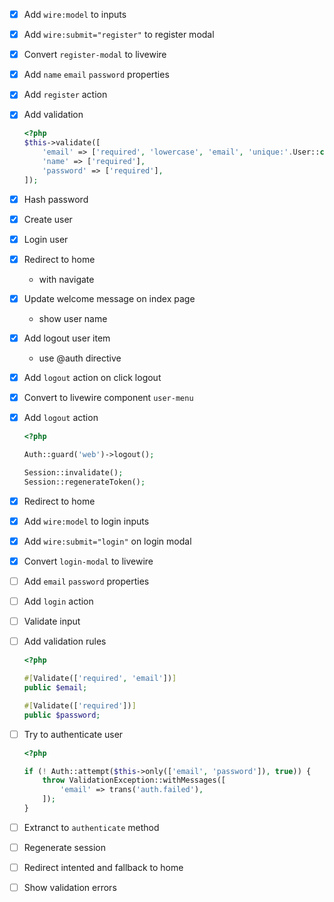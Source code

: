 - [x] Add `wire:model` to inputs
- [x] Add `wire:submit="register"` to register modal
- [x] Convert `register-modal` to livewire
- [x] Add `name` `email` `password` properties
- [x] Add `register` action
- [x] Add validation

  ```php
  <?php
  $this->validate([
      'email' => ['required', 'lowercase', 'email', 'unique:'.User::class],
      'name' => ['required'],
      'password' => ['required'],
  ]);
  ```
- [x] Hash password
- [x] Create user
- [x] Login user
- [x] Redirect to home
  - with navigate
- [x] Update welcome message on index page
  - show user name
- [x] Add logout user item
  - use @auth directive
- [x] Add `logout` action on click logout
- [x] Convert to livewire component `user-menu`
- [x] Add `logout` action

  ```php
  <?php

  Auth::guard('web')->logout();

  Session::invalidate();
  Session::regenerateToken();
  ```
- [x] Redirect to home
- [x] Add `wire:model` to login inputs
- [x] Add `wire:submit="login"` on login modal
- [x] Convert `login-modal` to livewire
- [ ] Add `email` `password` properties
- [ ] Add `login` action
- [ ] Validate input
- [ ] Add validation rules

  ```php
  <?php

  #[Validate(['required', 'email'])]
  public $email;

  #[Validate(['required'])]
  public $password;
  ```
- [ ] Try to authenticate user

  ```php
  <?php

  if (! Auth::attempt($this->only(['email', 'password']), true)) {
      throw ValidationException::withMessages([
          'email' => trans('auth.failed'),
      ]);
  }
  ```
- [ ] Extranct to `authenticate` method
- [ ] Regenerate session
- [ ] Redirect intented and fallback to home
- [ ] Show validation errors

